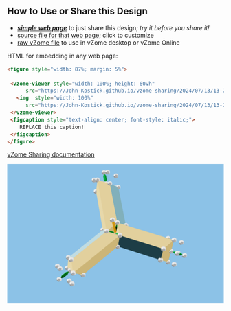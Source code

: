 
## How to Use or Share this Design

 - [***simple web page***](<https://John-Kostick.github.io/vzome-sharing/2024/07/13/13-23-04-565Z-Triamond-triplet/>) to just share this design; *try it before you share it!*
 - [source file for that web page](<https://github.com/John-Kostick/vzome-sharing/edit/main/2024/07/13/13-23-04-565Z-Triamond-triplet/index.md>); click to customize
 - [raw vZome file](<https://raw.githubusercontent.com/John-Kostick/vzome-sharing/main/2024/07/13/13-23-04-565Z-Triamond-triplet/Triamond-triplet.vZome>) to use in vZome desktop or vZome Online
 
 HTML for embedding in any web page:
 ```html
<figure style="width: 87%; margin: 5%">
  
  <vzome-viewer style="width: 100%; height: 60vh" 
       src="https://John-Kostick.github.io/vzome-sharing/2024/07/13/13-23-04-565Z-Triamond-triplet/Triamond-triplet.vZome" >
    <img  style="width: 100%"
       src="https://John-Kostick.github.io/vzome-sharing/2024/07/13/13-23-04-565Z-Triamond-triplet/Triamond-triplet.png" >
  </vzome-viewer>
  <figcaption style="text-align: center; font-style: italic;">
     REPLACE this caption!
  </figcaption>
</figure>

 ```

[vZome Sharing documentation](https://vzome.github.io/vzome/sharing.html#how-it-works)

![Image](<Triamond-triplet.png>)

